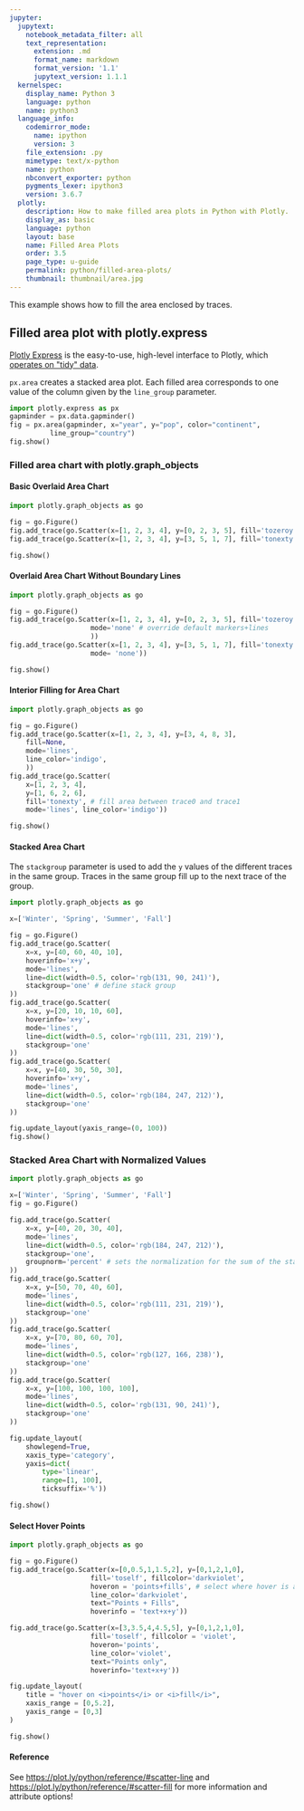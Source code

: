 ```yaml
---
jupyter:
  jupytext:
    notebook_metadata_filter: all
    text_representation:
      extension: .md
      format_name: markdown
      format_version: '1.1'
      jupytext_version: 1.1.1
  kernelspec:
    display_name: Python 3
    language: python
    name: python3
  language_info:
    codemirror_mode:
      name: ipython
      version: 3
    file_extension: .py
    mimetype: text/x-python
    name: python
    nbconvert_exporter: python
    pygments_lexer: ipython3
    version: 3.6.7
  plotly:
    description: How to make filled area plots in Python with Plotly.
    display_as: basic
    language: python
    layout: base
    name: Filled Area Plots
    order: 3.5
    page_type: u-guide
    permalink: python/filled-area-plots/
    thumbnail: thumbnail/area.jpg
---
```


This example shows how to fill the area enclosed by traces.


## Filled area plot with plotly.express

[Plotly Express](/python/plotly-express/) is the easy-to-use, high-level interface to Plotly, which [operates on "tidy" data](/python/px-arguments/).

`px.area` creates a stacked area plot. Each filled area corresponds to one value of the column given by the `line_group` parameter.

```python
import plotly.express as px
gapminder = px.data.gapminder()
fig = px.area(gapminder, x="year", y="pop", color="continent",
	      line_group="country")
fig.show()
```

### Filled area chart with plotly.graph_objects

#### Basic Overlaid Area Chart

```python
import plotly.graph_objects as go

fig = go.Figure()
fig.add_trace(go.Scatter(x=[1, 2, 3, 4], y=[0, 2, 3, 5], fill='tozeroy')) # fill down to xaxis
fig.add_trace(go.Scatter(x=[1, 2, 3, 4], y=[3, 5, 1, 7], fill='tonexty')) # fill to trace0 y

fig.show()
```

#### Overlaid Area Chart Without Boundary Lines

```python
import plotly.graph_objects as go

fig = go.Figure()
fig.add_trace(go.Scatter(x=[1, 2, 3, 4], y=[0, 2, 3, 5], fill='tozeroy',
                    mode='none' # override default markers+lines
                    ))
fig.add_trace(go.Scatter(x=[1, 2, 3, 4], y=[3, 5, 1, 7], fill='tonexty',
                    mode= 'none'))

fig.show()
```

#### Interior Filling for Area Chart

```python
import plotly.graph_objects as go

fig = go.Figure()
fig.add_trace(go.Scatter(x=[1, 2, 3, 4], y=[3, 4, 8, 3],
    fill=None,
    mode='lines',
    line_color='indigo',
    ))
fig.add_trace(go.Scatter(
    x=[1, 2, 3, 4],
    y=[1, 6, 2, 6],
    fill='tonexty', # fill area between trace0 and trace1
    mode='lines', line_color='indigo'))

fig.show()
```

#### Stacked Area Chart

The `stackgroup` parameter is used to add the `y` values of the different traces in the same group. Traces in the same group fill up to the next trace of the group.

```python
import plotly.graph_objects as go

x=['Winter', 'Spring', 'Summer', 'Fall']

fig = go.Figure()
fig.add_trace(go.Scatter(
    x=x, y=[40, 60, 40, 10],
    hoverinfo='x+y',
    mode='lines',
    line=dict(width=0.5, color='rgb(131, 90, 241)'),
    stackgroup='one' # define stack group
))
fig.add_trace(go.Scatter(
    x=x, y=[20, 10, 10, 60],
    hoverinfo='x+y',
    mode='lines',
    line=dict(width=0.5, color='rgb(111, 231, 219)'),
    stackgroup='one'
))
fig.add_trace(go.Scatter(
    x=x, y=[40, 30, 50, 30],
    hoverinfo='x+y',
    mode='lines',
    line=dict(width=0.5, color='rgb(184, 247, 212)'),
    stackgroup='one'
))

fig.update_layout(yaxis_range=(0, 100))
fig.show()
```

### Stacked Area Chart with Normalized Values

```python
import plotly.graph_objects as go

x=['Winter', 'Spring', 'Summer', 'Fall']
fig = go.Figure()

fig.add_trace(go.Scatter(
    x=x, y=[40, 20, 30, 40],
    mode='lines',
    line=dict(width=0.5, color='rgb(184, 247, 212)'),
    stackgroup='one',
    groupnorm='percent' # sets the normalization for the sum of the stackgroup
))
fig.add_trace(go.Scatter(
    x=x, y=[50, 70, 40, 60],
    mode='lines',
    line=dict(width=0.5, color='rgb(111, 231, 219)'),
    stackgroup='one'
))
fig.add_trace(go.Scatter(
    x=x, y=[70, 80, 60, 70],
    mode='lines',
    line=dict(width=0.5, color='rgb(127, 166, 238)'),
    stackgroup='one'
))
fig.add_trace(go.Scatter(
    x=x, y=[100, 100, 100, 100],
    mode='lines',
    line=dict(width=0.5, color='rgb(131, 90, 241)'),
    stackgroup='one'
))

fig.update_layout(
    showlegend=True,
    xaxis_type='category',
    yaxis=dict(
        type='linear',
        range=[1, 100],
        ticksuffix='%'))

fig.show()
```

#### Select Hover Points

```python
import plotly.graph_objects as go

fig = go.Figure()
fig.add_trace(go.Scatter(x=[0,0.5,1,1.5,2], y=[0,1,2,1,0],
                    fill='toself', fillcolor='darkviolet',
                    hoveron = 'points+fills', # select where hover is active
                    line_color='darkviolet',
                    text="Points + Fills",
                    hoverinfo = 'text+x+y'))

fig.add_trace(go.Scatter(x=[3,3.5,4,4.5,5], y=[0,1,2,1,0],
                    fill='toself', fillcolor = 'violet',
                    hoveron='points',
                    line_color='violet',
                    text="Points only",
                    hoverinfo='text+x+y'))

fig.update_layout(
    title = "hover on <i>points</i> or <i>fill</i>",
    xaxis_range = [0,5.2],
    yaxis_range = [0,3]
)

fig.show()
```

#### Reference
See https://plot.ly/python/reference/#scatter-line
and https://plot.ly/python/reference/#scatter-fill
for more information and attribute options!
